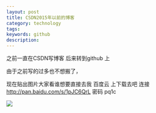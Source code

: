 ```yaml
---
layout: post
title: CSDN2015年以前的博客
category: technology
tags:
keywords: github
description: 
---
```

之前一直在CSDN写博客 后来转到github 上 

由于之前写的过多也不想搬了，

现在贴出图片大家看谁想要直接去我 百度云 上下载去吧
连接 http://pan.baidu.com/s/1pJC6QrL
密码 pq1c


![](\assets\img\csdn\a.png)

